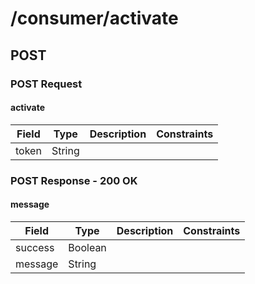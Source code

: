 
# /consumer/activate


## POST


### POST Request

#### activate

Field | Type | Description | Constraints
----- | ---- | ----------- | -----------
token | String |  | 


### POST Response - 200 OK

#### message

Field | Type | Description | Constraints
----- | ---- | ----------- | -----------
success | Boolean |  | 
message | String |  | 

